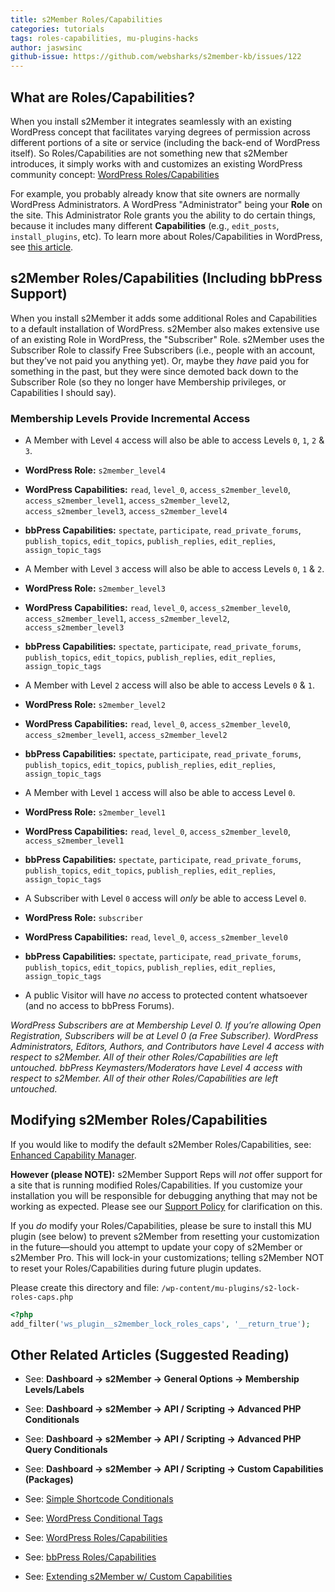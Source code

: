 ```yaml
---
title: s2Member Roles/Capabilities
categories: tutorials
tags: roles-capabilities, mu-plugins-hacks
author: jaswsinc
github-issue: https://github.com/websharks/s2member-kb/issues/122
---
```


## What are Roles/Capabilities?

When you install s2Member it integrates seamlessly with an existing WordPress concept that facilitates varying degrees of permission across different portions of a site or service (including the back-end of WordPress itself). So Roles/Capabilities are not something new that s2Member introduces, it simply works with and customizes an existing WordPress community concept: [WordPress Roles/Capabilities](http://codex.wordpress.org/Roles_and_Capabilities)

For example, you probably already know that site owners are normally WordPress Administrators. A WordPress "Administrator" being your **Role** on the site. This Administrator Role grants you the ability to do certain things, because it includes many different **Capabilities** (e.g., `edit_posts`, `install_plugins`, etc). To learn more about Roles/Capabilities in WordPress, see [this article](http://codex.wordpress.org/Roles_and_Capabilities).

## s2Member Roles/Capabilities (Including bbPress Support)

When you install s2Member it adds some additional Roles and Capabilities to a default installation of WordPress. s2Member also makes extensive use of an existing Role in WordPress, the "Subscriber" Role. s2Member uses the Subscriber Role to classify Free Subscribers (i.e., people with an account, but they’ve not paid you anything yet). Or, maybe they _have_ paid you for something in the past, but they were since demoted back down to the Subscriber Role (so they no longer have Membership privileges, or Capabilities I should say).

### Membership Levels Provide Incremental Access

<div class="li-margins"></div>

- A Member with Level `4` access will also be able to access Levels `0`, `1`, `2` & `3`.
 - **WordPress Role:** `s2member_level4`
 - **WordPress Capabilities:** `read`, `level_0`, `access_s2member_level0`, `access_s2member_level1`, `access_s2member_level2`, `access_s2member_level3`, `access_s2member_level4`
 - **bbPress Capabilities:** `spectate`, `participate`, `read_private_forums`, `publish_topics`, `edit_topics`, `publish_replies`, `edit_replies`, `assign_topic_tags`
 
- A Member with Level `3` access will also be able to access Levels `0`, `1` & `2`.
 - **WordPress Role:** `s2member_level3`
 - **WordPress Capabilities:** `read`, `level_0`, `access_s2member_level0`, `access_s2member_level1`, `access_s2member_level2`, `access_s2member_level3`
 - **bbPress Capabilities:** `spectate`, `participate`, `read_private_forums`, `publish_topics`, `edit_topics`, `publish_replies`, `edit_replies`, `assign_topic_tags`

- A Member with Level `2` access will also be able to access Levels `0` & `1`.
 - **WordPress Role:** `s2member_level2`
 - **WordPress Capabilities:** `read`, `level_0`, `access_s2member_level0`, `access_s2member_level1`, `access_s2member_level2`
 - **bbPress Capabilities:** `spectate`, `participate`, `read_private_forums`, `publish_topics`, `edit_topics`, `publish_replies`, `edit_replies`, `assign_topic_tags`

- A Member with Level `1` access will also be able to access Level `0`.
 - **WordPress Role:** `s2member_level1`
 - **WordPress Capabilities:** `read`, `level_0`, `access_s2member_level0`, `access_s2member_level1`
 - **bbPress Capabilities:** `spectate`, `participate`, `read_private_forums`, `publish_topics`, `edit_topics`, `publish_replies`, `edit_replies`, `assign_topic_tags`

- A Subscriber with Level `0` access will _only_ be able to access Level `0`.
 - **WordPress Role:** `subscriber`
 - **WordPress Capabilities:** `read`, `level_0`, `access_s2member_level0`
 - **bbPress Capabilities:** `spectate`, `participate`, `read_private_forums`, `publish_topics`, `edit_topics`, `publish_replies`, `edit_replies`, `assign_topic_tags`

- A public Visitor will have _no_ access to protected content whatsoever (and no access to bbPress Forums).

_WordPress Subscribers are at Membership Level 0. If you’re allowing Open Registration, Subscribers will be at Level 0 (a Free Subscriber). WordPress Administrators, Editors, Authors, and Contributors have Level 4 access with respect to s2Member. All of their other Roles/Capabilities are left untouched. bbPress Keymasters/Moderators have Level 4 access with respect to s2Member. All of their other Roles/Capabilities are left untouched._

## Modifying s2Member Roles/Capabilities

If you would like to modify the default s2Member Roles/Capabilities, see: [Enhanced Capability Manager](http://wordpress.org/extend/plugins/capability-manager-enhanced/). 

**However (please NOTE):** s2Member Support Reps will _not_ offer support for a site that is running modified Roles/Capabilities. If you customize your installation you will be responsible for debugging anything that may not be working as expected. Please see our [Support Policy](http://s2member.com/support/) for clarification on this.

If you _do_ modify your Roles/Capabilities, please be sure to install this MU plugin (see below) to prevent s2Member from resetting your customization in the future—should you attempt to update your copy of s2Member or s2Member Pro. This will lock-in your customizations; telling s2Member NOT to reset your Roles/Capabilities during future plugin updates.

Please create this directory and file:
`/wp-content/mu-plugins/s2-lock-roles-caps.php`

```php
<?php
add_filter('ws_plugin__s2member_lock_roles_caps', '__return_true');
```

## Other Related Articles (Suggested Reading)

- See: **Dashboard → s2Member → General Options → Membership Levels/Labels**
- See: **Dashboard → s2Member → API / Scripting → Advanced PHP Conditionals**
- See: **Dashboard → s2Member → API / Scripting → Advanced PHP Query Conditionals**
- See: **Dashboard → s2Member → API / Scripting → Custom Capabilities (Packages)**

- See: [Simple Shortcode Conditionals](https://github.com/websharks/s2member-kb/issues/119)
- See: [WordPress Conditional Tags](http://codex.wordpress.org/Conditional_Tags)
- See: [WordPress Roles/Capabilities](http://codex.wordpress.org/Roles_and_Capabilities)
- See: [bbPress Roles/Capabilities](http://codex.bbpress.org/bbpress-user-roles-and-capabilities/)
- See: [Extending s2Member w/ Custom Capabilities](https://www.youtube.com/watch?v=_F91xzrmq-Q)
